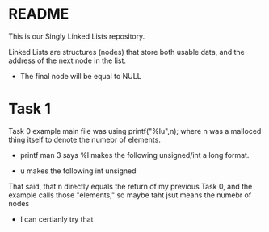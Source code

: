 # README


This is our Singly Linked Lists repository.

Linked Lists are structures (nodes) that store both usable data, and the address of the next node in the list.

- The final node will be equal to NULL

# Task 1

Task 0 example main file was using printf("%lu",n); where n was a malloced thing itself to denote the numebr of elements.

- printf man 3 says %l makes the following unsigned/int a long format.

- u makes the following int unsigned

That said, that n directly equals the return of my previous Task 0, and the example calls those "elements," so maybe taht jsut means the numebr of nodes

- I can certianly try that


